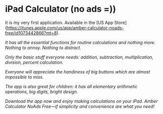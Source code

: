# iPad Calculator (no ads =))

It is my very first application. 
Available in the [US App Store] (https://itunes.apple.com/us/app/amber-calculator-noads-free/id1073442866?mt=8). 

*It has all the essential functions for routine calculations and nothing more. Nothing to annoy. Nothing to distract.* 

*Only the basic stuff everyone needs: addition, subtraction, multiplication, division, percent calculation.*

*Everyone will appreciate the handiness of big buttons which are almost impossible to miss.*

*The app is also great for children: it has all elementary arithmetic operations, big digits, bright design.*

*Download the app now and enjoy making calculations on your iPad. Amber Calculator NoAds Free—if simplicity and convenience are what you need!* 
